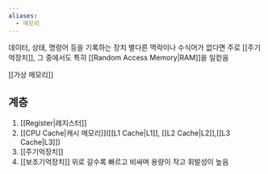 ```yaml
---
aliases:
  - 메모리
---
```

데이터, 상태, 명령어 등을 기록하는 장치
별다른 맥락이나 수식어가 없다면 주로 [[주기억장치]], 그 중에서도 특히 [[Random Access Memory|RAM]]을 일컫음

[[가상 메모리]]

## 계층
1. [[Register|레지스터]]
2. [[CPU Cache|캐시 메모리]]([[L1 Cache|L1]], [[L2 Cache|L2]],[[L3 Cache|L3]])
3. [[주기억장치]]
4. [[보조기억장치]]
위로 갈수록 빠르고 비싸며 용량이 작고 휘발성이 높음
